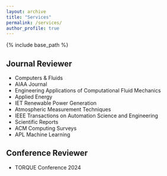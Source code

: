 ```yaml
---
layout: archive
title: "Services"
permalink: /services/
author_profile: true
---
```


{% include base_path %}

## Journal Reviewer
- Computers & Fluids
- AIAA Journal
- Engineering Applications of Computational Fluid Mechanics
- Applied Energy
- IET Renewable Power Generation
- Atmospheric Measurement Techniques
- IEEE Transactions on Automation Science and Engineering
- Scientific Reports
- ACM Computing Surveys
- APL Machine Learning

## Conference Reviewer
- TORQUE Conference 2024
